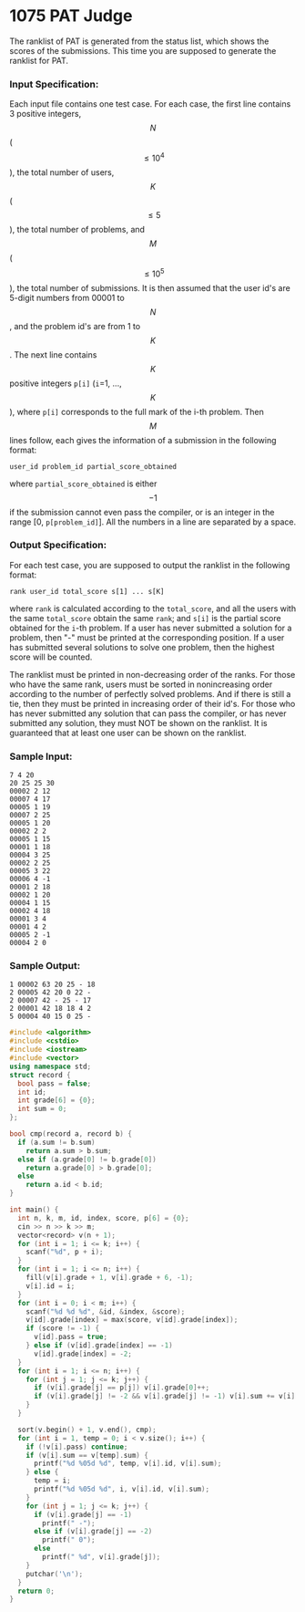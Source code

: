 # 1075 PAT Judge
The ranklist of PAT is generated from the status list, which shows the scores of the submissions.  This time you are supposed to generate the ranklist for PAT.

### Input Specification:

Each input file contains one test case.  For each case, the first line contains 3 positive integers, $$N$$ ($$\le 10^4$$), the total number of users, $$K$$ ($$\le 5$$), the total number of problems, and $$M$$ ($$\le 10^5$$), the total number of submissions.  It is then assumed that the user id's are 5-digit numbers from 00001 to $$N$$, and the problem id's are from 1 to $$K$$.  The next line contains $$K$$ positive integers `p[i]` (`i`=1, ..., $$K$$), where `p[i]` corresponds to the full mark of the i-th problem.  Then $$M$$ lines follow, each gives the information of a submission in the following format:
```
user_id problem_id partial_score_obtained
```
where `partial_score_obtained` is either $$-1$$ if the submission cannot even pass the compiler, or is an integer in the range [0, `p[problem_id]`].  All the numbers in a line are separated by a space.

### Output Specification:

For each test case, you are supposed to output the ranklist in the following format:
```
rank user_id total_score s[1] ... s[K]
```
where `rank` is calculated according to the `total_score`, and all the users with the same `total_score` obtain the same `rank`; and `s[i]` is the partial score obtained for the `i`-th problem.  If a user has never submitted a solution for a problem, then "-" must be printed at the corresponding position.  If a user has submitted several solutions to solve one problem, then the highest score will be counted.

The ranklist must be printed in non-decreasing order of the ranks.  For those who have the same rank, users must be sorted in nonincreasing order according to the number of perfectly solved problems.  And if there is still a tie, then they must be printed in increasing order of their id's.  For those who has never submitted any solution that can pass the compiler, or has never submitted any solution, they must NOT be shown on the ranklist.  It is guaranteed that at least one user can be shown on the ranklist.

### Sample Input:
```in
7 4 20
20 25 25 30
00002 2 12
00007 4 17
00005 1 19
00007 2 25
00005 1 20
00002 2 2
00005 1 15
00001 1 18
00004 3 25
00002 2 25
00005 3 22
00006 4 -1
00001 2 18
00002 1 20
00004 1 15
00002 4 18
00001 3 4
00001 4 2
00005 2 -1
00004 2 0
```

### Sample Output:
```out
1 00002 63 20 25 - 18
2 00005 42 20 0 22 -
2 00007 42 - 25 - 17
2 00001 42 18 18 4 2
5 00004 40 15 0 25 -
```
```cpp
#include <algorithm>
#include <cstdio>
#include <iostream>
#include <vector>
using namespace std;
struct record {
  bool pass = false;
  int id;
  int grade[6] = {0};
  int sum = 0;
};

bool cmp(record a, record b) {
  if (a.sum != b.sum)
    return a.sum > b.sum;
  else if (a.grade[0] != b.grade[0])
    return a.grade[0] > b.grade[0];
  else
    return a.id < b.id;
}

int main() {
  int n, k, m, id, index, score, p[6] = {0};
  cin >> n >> k >> m;
  vector<record> v(n + 1);
  for (int i = 1; i <= k; i++) {
    scanf("%d", p + i);
  }
  for (int i = 1; i <= n; i++) {
    fill(v[i].grade + 1, v[i].grade + 6, -1);
    v[i].id = i;
  }
  for (int i = 0; i < m; i++) {
    scanf("%d %d %d", &id, &index, &score);
    v[id].grade[index] = max(score, v[id].grade[index]);
    if (score != -1) {
      v[id].pass = true;
    } else if (v[id].grade[index] == -1)
      v[id].grade[index] = -2;
  }
  for (int i = 1; i <= n; i++) {
    for (int j = 1; j <= k; j++) {
      if (v[i].grade[j] == p[j]) v[i].grade[0]++;
      if (v[i].grade[j] != -2 && v[i].grade[j] != -1) v[i].sum += v[i].grade[j];
    }
  }

  sort(v.begin() + 1, v.end(), cmp);
  for (int i = 1, temp = 0; i < v.size(); i++) {
    if (!v[i].pass) continue;
    if (v[i].sum == v[temp].sum) {
      printf("%d %05d %d", temp, v[i].id, v[i].sum);
    } else {
      temp = i;
      printf("%d %05d %d", i, v[i].id, v[i].sum);
    }
    for (int j = 1; j <= k; j++) {
      if (v[i].grade[j] == -1)
        printf(" -");
      else if (v[i].grade[j] == -2)
        printf(" 0");
      else
        printf(" %d", v[i].grade[j]);
    }
    putchar('\n');
  }
  return 0;
}
```